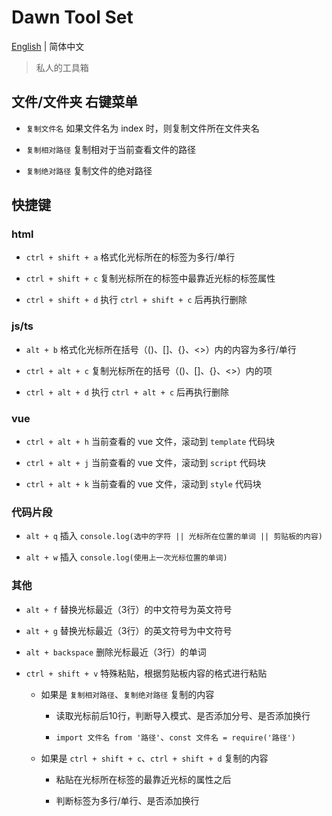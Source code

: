 # Dawn Tool Set

[English](./README.md) | 简体中文

> 私人的工具箱

## 文件/文件夹 右键菜单

+ `复制文件名` 如果文件名为 index 时，则复制文件所在文件夹名

+ `复制相对路径` 复制相对于当前查看文件的路径

+ `复制绝对路径` 复制文件的绝对路径

## 快捷键

### html

+ `ctrl + shift + a` 格式化光标所在的标签为多行/单行

+ `ctrl + shift + c` 复制光标所在的标签中最靠近光标的标签属性

+ `ctrl + shift + d` 执行 `ctrl + shift + c` 后再执行删除

### js/ts

+ `alt + b` 格式化光标所在括号（()、[]、{}、<>）内的内容为多行/单行

+ `ctrl + alt + c` 复制光标所在的括号（()、[]、{}、<>）内的项

+ `ctrl + alt + d` 执行 `ctrl + alt + c` 后再执行删除

### vue

+ `ctrl + alt + h` 当前查看的 vue 文件，滚动到 `template` 代码块

+ `ctrl + alt + j` 当前查看的 vue 文件，滚动到 `script` 代码块

+ `ctrl + alt + k` 当前查看的 vue 文件，滚动到 `style` 代码块

### 代码片段

+ `alt + q` 插入 `console.log(选中的字符 || 光标所在位置的单词 || 剪贴板的内容)`

+ `alt + w` 插入 `console.log(使用上一次光标位置的单词)`

### 其他

+ `alt + f` 替换光标最近（3行）的中文符号为英文符号

+ `alt + g` 替换光标最近（3行）的英文符号为中文符号

+ `alt + backspace` 删除光标最近（3行）的单词

+ `ctrl + shift + v` 特殊粘贴，根据剪贴板内容的格式进行粘贴

  + 如果是 `复制相对路径`、`复制绝对路径` 复制的内容

    + 读取光标前后10行，判断导入模式、是否添加分号、是否添加换行

    + `import 文件名 from '路径'`、`const 文件名 = require('路径')`

  + 如果是 `ctrl + shift + c`、`ctrl + shift + d` 复制的内容

    + 粘贴在光标所在标签的最靠近光标的属性之后

    + 判断标签为多行/单行、是否添加换行
